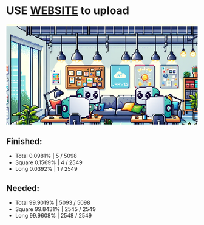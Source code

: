 
# USE [WEBSITE](https://jarvis-images-updater.vercel.app/) to upload
![Jarvis's](./.support/jarvis_office.jpeg)

## Finished:
-  Total 0.0981%  |  5 / 5098
-  Square 0.1569%  |  4 / 2549
-  Long 0.0392%  |  1 / 2549

## Needed:
-  Total 99.9019%  |  5093 / 5098
-  Square 99.8431%  |  2545 / 2549
-  Long 99.9608%  |  2548 / 2549
